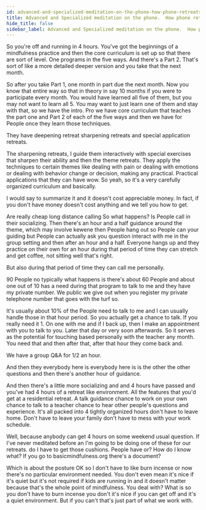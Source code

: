 ```yaml
---
id: advanced-and-specialized-meditation-on-the-phone-how-phone-retreats-work
title: Advanced and Specialized meditation on the phone.  How phone retreats work. 
hide_title: false
sidebar_label: Advanced and Specialized meditation on the phone.  How phone retreats work. 
---
```

So you're off and running in 4 hours. You've got the beginnings of a mindfulness practice and then the core curriculum is set up so that there are sort of level. One programs in the five ways. And there's a Part 2. That's sort of like a more detailed deeper version and you take that the next month.

So after you take Part 1, one month in part due the next month. Now you know that entire way so that in theory in say 10 months if you were to participate every month. You would have learned all five of them, but you may not want to learn all 5. You may want to just learn one of them and stay with that, so we have the intro. Pro we have core curriculum that teaches the part one and Part 2 of each of the five ways and then we have for People once they learn those techniques.

They have deepening retreat sharpening retreats and special application retreats.

The sharpening retreats, I guide them interactively with special exercises that sharpen their ability and then the theme retreats. They apply the techniques to certain themes like dealing with pain or dealing with emotions or dealing with behavior change or decision, making any practical. Practical applications that they can have wow. So yeah, so it's a very carefully organized curriculum and basically.

I would say to summarize it and it doesn't cost appreciable money. In fact, if you don't have money doesn't cost anything and we tell you how to get.

Are really cheap long distance calling So what happens? Is People call in their socializing. Then there's an hour and a half guidance around the theme, which may involve kewene then People hang out so People can your guiding but People can actually ask you question interact with me in the group setting and then after an hour and a half. Everyone hangs up and they practice on their own for an hour during that period of time they can stretch and get coffee, not sitting well that's right.

But also during that period of time they can call me personally.

90 People no typically what happens is there's about 60 People and about one out of 10 has a need during that program to talk to me and they have my private number. We public we give out when you register my private telephone number that goes with the turf so.

It's usually about 10% of the People need to talk to me and I can usually handle those in that hour period. So you actually get a chance to talk. If you really need it 1. On one with me and if I back up, then I make an appointment with you to talk to you. Later that day or very soon afterwards. So it serves as the potential for touching based personally with the teacher any month. You need that and then after that, after that hour they come back and.

We have a group Q&A for 1/2 an hour.

And then they everybody here is everybody here is is the other the other questions and then there's another hour of guidance.

And then there's a little more socializing and and 4 hours have passed and you've had 4 hours of a retreat like environment. All the features that you'd get at a residential retreat. A talk guidance chance to work on your own chance to talk to a teacher chance to hear other people's questions and experience. It's all packed into 4 tightly organized hours don't have to leave home. Don't have to leave your family don't have to mess with your work schedule.

Well, because anybody can get 4 hours on some weekend usual question. If I've never meditated before an I'm going to be doing one of these for our retreats. do I have to get those cushions. People have or? How do I know what? If you go to basicmindfulness.org there's a document?

Which is about the posture OK so I don't have to like burn incense or now there's no particular environment needed. You don't even mean it's nice if it's quiet but it's not required if kids are running in and it doesn't matter because that's the whole point of mindfulness. You deal with? What is so you don't have to burn incense you don't it's nice if you can get off and it's a quiet environment. But if you can't that's just part of what we work with.

